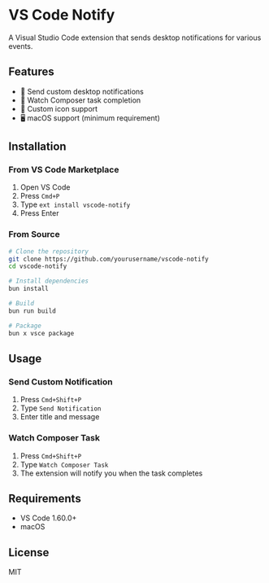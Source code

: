 # VS Code Notify

A Visual Studio Code extension that sends desktop notifications for various events.

## Features

- 🔔 Send custom desktop notifications
- 👀 Watch Composer task completion
- 🎨 Custom icon support
- 🖥️ macOS support (minimum requirement)

## Installation

### From VS Code Marketplace

1. Open VS Code
2. Press `Cmd+P`
3. Type `ext install vscode-notify`
4. Press Enter

### From Source

```bash
# Clone the repository
git clone https://github.com/yourusername/vscode-notify
cd vscode-notify

# Install dependencies
bun install

# Build
bun run build

# Package
bun x vsce package
```

## Usage

### Send Custom Notification

1. Press `Cmd+Shift+P`
2. Type `Send Notification`
3. Enter title and message

### Watch Composer Task

1. Press `Cmd+Shift+P`
2. Type `Watch Composer Task`
3. The extension will notify you when the task completes

## Requirements

- VS Code 1.60.0+
- macOS

## License

MIT 